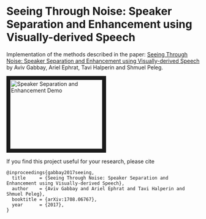 # Seeing Through Noise: Speaker Separation and Enhancement using Visually-derived Speech
Implementation of the methods described in the paper: [Seeing Through Noise: Speaker Separation and Enhancement using Visually-derived Speech](http://www.vision.huji.ac.il/speaker-separation) by Aviv Gabbay, Ariel Ephrat, Tavi Halperin and Shmuel Peleg.

<a href="http://www.youtube.com/watch?feature=player_embedded&v=qmsyj7vAzoI" target="_blank">
<img src="http://img.youtube.com/vi/qmsyj7vAzoI/0.jpg" alt="Speaker Separation and Enhancement Demo" width="240" height="180" border="10" />
</a>

If you find this project useful for your research, please cite
```
@inproceedings{gabbay2017seeing,
  title     = {Seeing Through Noise: Speaker Separation and Enhancement using Visually-derived Speech},
  author    = {Aviv Gabbay and Ariel Ephrat and Tavi Halperin and Shmuel Peleg},
  booktitle = {arXiv:1708.06767},
  year      = {2017},
}
```

